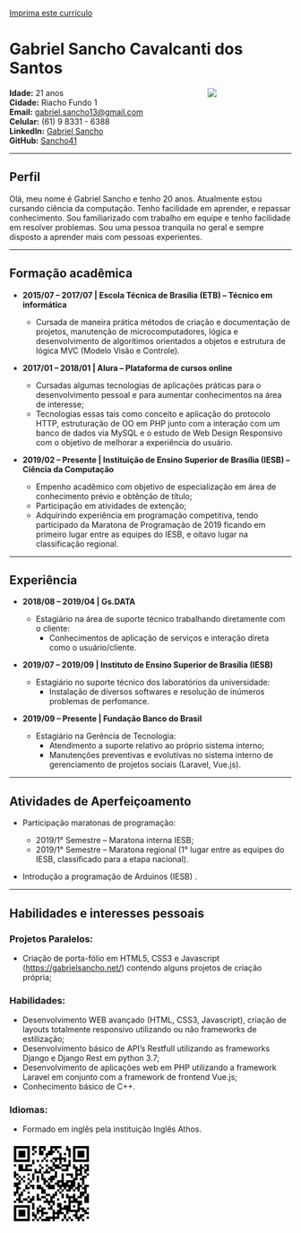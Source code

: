 [Imprima este currículo](https://Sancho41.github.io/curriculum.html#print)
# Gabriel Sancho Cavalcanti dos Santos

<img src="https://avatars.githubusercontent.com/Sancho41" align="right" width="150"></img>
**Idade:** 21 anos<br>
**Cidade:** Riacho Fundo 1<br>
**Email:** gabriel.sancho13@gmail.com<br>
**Celular:** (61) 9 8331 - 6388<br>
**LinkedIn:** [Gabriel Sancho](https://www.linkedin.com/in/gabriel-sancho-99888a180/)<br>
**GitHub:** [Sancho41](https://github.com/Sancho41)<br>

___

## Perfil 
Olá, meu nome é Gabriel Sancho e tenho 20 anos. Atualmente estou cursando ciência da computação.
Tenho facilidade em aprender, e repassar conhecimento. Sou familiarizado com trabalho em equipe e tenho facilidade em resolver problemas.
Sou uma pessoa tranquila no geral e sempre disposto a aprender mais com pessoas experientes.

---

## Formação acadêmica
- **2015/07 – 2017/07 | Escola Técnica de Brasília (ETB) – Técnico em informática**
  - Cursada de maneira prática métodos de criação e documentação de projetos, manutenção de microcomputadores, lógica e desenvolvimento de algorítimos orientados a objetos e estrutura de lógica MVC (Modelo Visão e Controle).

- **2017/01 – 2018/01 | Alura – Plataforma de cursos online**
    - Cursadas algumas tecnologias de aplicações práticas para o desenvolvimento pessoal e para aumentar conhecimentos na área de interesse;
    - Tecnologias essas tais como conceito e aplicação do protocolo HTTP, estruturação de OO em PHP junto com a interação com um banco de dados via MySQL e o estudo de Web Design Responsivo com o objetivo de melhorar a experiência do usuário.
- **2019/02 – Presente | Instituição de Ensino Superior de Brasília (IESB) – Ciência da Computação**
    - Empenho acadêmico com objetivo de especialização em área de conhecimento prévio e obtênção de título;
    - Participação em atividades de extenção;
    - Adquirindo experiência em programação competitiva, tendo participado da Maratona de Programação de 2019 ficando em primeiro lugar entre as equipes do IESB, e oitavo lugar na classificação regional.

---

## Experiência
- **2018/08 – 2019/04 | Gs.DATA**
    - Estagiário na área de suporte técnico trabalhando diretamente com o cliente:
      - Conhecimentos de aplicação de serviços e interação direta como o usuário/cliente.

- **2019/07 – 2019/09 | Instituto de Ensino Superior de Brasília (IESB)**
    - Estagiário no suporte técnico dos laboratórios da universidade:
        - Instalação de diversos softwares e resolução de inúmeros problemas de perfomance.

- **2019/09 – Presente | Fundação Banco do Brasil**
    - Estagiário na Gerência de Tecnologia:
        - Atendimento a suporte relativo ao próprio sistema interno;
        - Manutenções preventivas e evolutivas no sistema interno de gerenciamento de projetos sociais (Laravel, Vue.js).

---

## Atividades de Aperfeiçoamento

- Participação maratonas de programação:
    - 2019/1° Semestre – Maratona interna IESB;
    - 2019/1° Semestre – Maratona regional (1° lugar entre as equipes do IESB, classificado para a etapa nacional).

- Introdução a programação de Arduinos (IESB) .

---  

## Habilidades e interesses pessoais
### Projetos Paralelos:
  - Criação de porta-fólio em HTML5, CSS3 e Javascript (https://gabrielsancho.net/) contendo alguns projetos de criação própria;
### Habilidades:
  - Desenvolvimento WEB avançado (HTML, CSS3, Javascript), criação de layouts totalmente responsivo utilizando ou não frameworks de estilização;
  - Desenvolvimento básico de API’s Restfull utilizando as frameworks Django e Django Rest em python 3.7;
  - Desenvolvimento de aplicações web em PHP utilizando a framework Laravel em conjunto com a framework de frontend Vue.js;
  - Conhecimento básico de C++.
### Idiomas:
  - Formado em inglês pela instituição Inglês Athos.

<img src="assets/img/qrcode.png" width="150"></img>